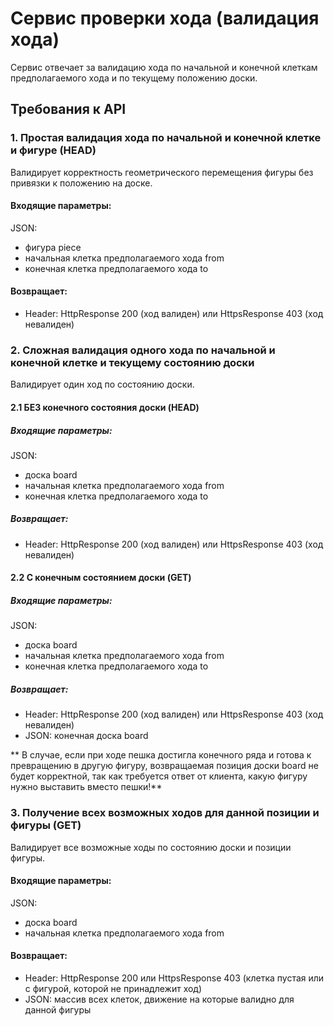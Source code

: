 # Сервис проверки хода (валидация хода)

Сервис отвечает за валидацию хода по начальной и конечной клеткам предполагаемого хода и по текущему положению доски.

## Требования к API

### 1. Простая валидация хода по начальной и конечной клетке и фигуре (HEAD)

Валидирует корректность геометрического перемещения фигуры без привязки к положению на доске.

#### Входящие параметры:

JSON:
* фигура piece
* начальная клетка предполагаемого хода from
* конечная клетка предполагаемого хода to

#### Возвращает:

* Header: HttpResponse 200 (ход валиден) или HttpsResponse 403 (ход невалиден)

### 2. Сложная валидация одного хода по начальной и конечной клетке и текущему состоянию доски

Валидирует один ход по состоянию доски.

#### 2.1 БЕЗ конечного состояния доски (HEAD)

##### Входящие параметры:

JSON:
* доска board
* начальная клетка предполагаемого хода from
* конечная клетка предполагаемого хода to

##### Возвращает:

* Header: HttpResponse 200 (ход валиден) или HttpsResponse 403 (ход невалиден)

#### 2.2 С конечным состоянием доски (GET)

##### Входящие параметры:

JSON:
* доска board
* начальная клетка предполагаемого хода from
* конечная клетка предполагаемого хода to

##### Возвращает:

* Header: HttpResponse 200 (ход валиден) или HttpsResponse 403 (ход невалиден)
* JSON: конечная доска board

** В случае, если при ходе пешка достигла конечного ряда и готова к превращению в другую фигуру,
возвращаемая позиция доски board не будет корректной, так как требуется ответ от клиента, какую фигуру нужно выставить вместо пешки!**

### 3. Получение всех возможных ходов для данной позиции и фигуры (GET)

Валидирует все возможные ходы по состоянию доски и позиции фигуры.

#### Входящие параметры:

JSON:
* доска board
* начальная клетка предполагаемого хода from

#### Возвращает:

* Header: HttpResponse 200 или HttpsResponse 403 (клетка пустая или с фигурой, которой не принадлежит ход)
* JSON: массив всех клеток, движение на которые валидно для данной фигуры
